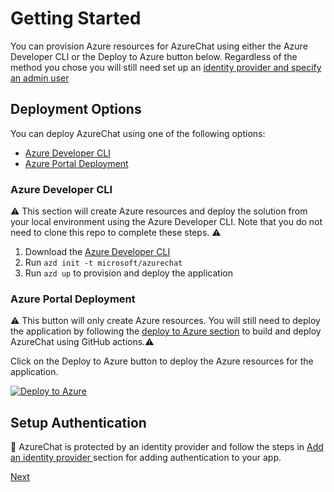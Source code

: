 # Getting Started

You can provision Azure resources for AzureChat using either the Azure Developer CLI or the Deploy to Azure button below. Regardless of the method you chose you will still need set up an [identity provider and specify an admin user](./5-add-identity.md)

## Deployment Options

You can deploy AzureChat using one of the following options:

- [Azure Developer CLI](#azure-developer-cli)
- [Azure Portal Deployment](#azure-portal-deployment)

### Azure Developer CLI

⚠️ This section will create Azure resources and deploy the solution from your local environment using the Azure Developer CLI. Note that you do not need to clone this repo to complete these steps. ⚠️

1. Download the [Azure Developer CLI](https://learn.microsoft.com/en-us/azure/developer/azure-developer-cli/overview)
1. Run `azd init -t microsoft/azurechat`
1. Run `azd up` to provision and deploy the application

### Azure Portal Deployment

⚠️ This button will only create Azure resources. You will still need to deploy the application by following the [deploy to Azure section](./4-deploy-to-azure.md) to build and deploy AzureChat using GitHub actions.⚠️

Click on the Deploy to Azure button to deploy the Azure resources for the application.

[![Deploy to Azure](https://aka.ms/deploytoazurebutton)](https://aka.ms/anzappazurechatgpt)

## Setup Authentication

🚨 AzureChat is protected by an identity provider and follow the steps in [Add an identity provider
](./5-add-identity.md) section for adding authentication to your app.

[Next](/docs/3-run-locally.md)
